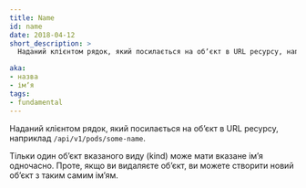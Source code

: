 ```yaml
---
title: Name
id: name
date: 2018-04-12
short_description: >
  Наданий клієнтом рядок, який посилається на обʼєкт в URL ресурсу, наприклад `/api/v1/pods/some-name`.

aka: 
- назва
- імʼя
tags:
- fundamental
---
```

Наданий клієнтом рядок, який посилається на обʼєкт в URL ресурсу, наприклад `/api/v1/pods/some-name`.

<!--more--> 

Тільки один обʼєкт вказаного виду (kind) може мати вказане імʼя одночасно. Проте, якщо ви видаляєте обʼєкт, ви можете створити новий обʼєкт з таким самим імʼям.
